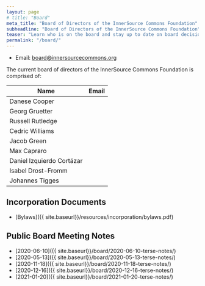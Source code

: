 ```yaml
---
layout: page
# title: "Board"
meta_title: "Board of Directors of the InnerSource Commons Foundation"
subheadline: "Board of Directors of the InnerSource Commons Foundation"
teaser: "Learn who is on the board and stay up to date on board decisions"
permalink: "/board/"
---
```


* Email: <board@innersourcecommons.org>

The current board of directors of the InnerSource Commons Foundation is
comprised of:

| Name | Email |
|------|-------|
| Danese Cooper | |
| Georg Gruetter | |
| Russell Rutledge | |
| Cedric Williams  | |
| Jacob Green | |
| Max Capraro | | |
| Daniel Izquierdo Cortázar | |
| Isabel Drost-Fromm | |
| Johannes Tigges | |

## Incorporation Documents

- [Bylaws]({{ site.baseurl}}/resources/incorporation/bylaws.pdf)

## Public Board Meeting Notes

- [2020-06-10]({{ site.baseurl}}/board/2020-06-10-terse-notes/)
- [2020-05-13]({{ site.baseurl}}/board/2020-05-13-terse-notes/)
- [2020-11-18]({{ site.baseurl}}/board/2020-11-18-terse-notes/)
- [2020-12-16]({{ site.baseurl}}/board/2020-12-16-terse-notes/)
- [2021-01-20]({{ site.baseurl}}/board/2021-01-20-terse-notes/)
